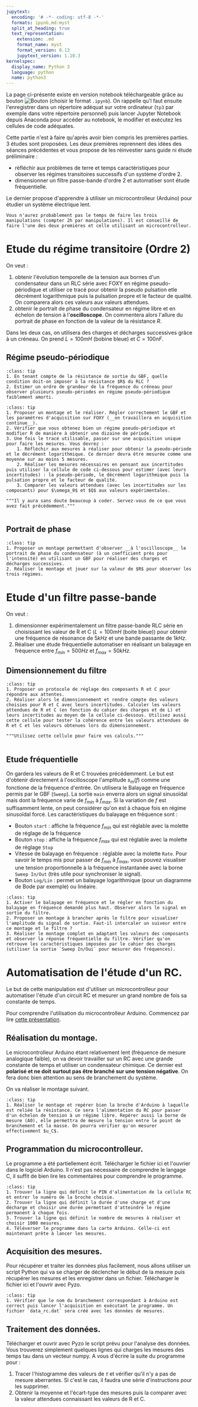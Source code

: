 ```yaml
---
jupytext:
  encoding: '# -*- coding: utf-8 -*-'
  formats: ipynb,md:myst
  split_at_heading: true
  text_representation:
    extension: .md
    format_name: myst
    format_version: 0.13
    jupytext_version: 1.10.3
kernelspec:
  display_name: Python 3
  language: python
  name: python3
---
```


La page ci-présente existe en version notebook téléchargeable grâce au bouton ![Bouton](./images/bouton_tl.png) (choisir le format `.ipynb`). On rappelle qu'l faut ensuite l'enregistrer dans un répertoire adéquat sur votre ordinateur (`tp3` par exemple dans votre répertoire personnel) puis lancer Jupyter Notebook depuis Anaconda pour accéder au notebook, le modifier et exécutez les cellules de code adéquates.


Cette partie n'est à faire qu'après avoir bien compris les premières parties. 3 études sont proposées. Les deux premières reprennent des idées des séances précédentes et vous propose de les réinvestier sans guide ni étude préliminaire :
* réfléchir aux problèmes de terre et temps caractéristiques pour observer les régimes transitoires successifs d'un système d'ordre 2.
* dimensionner un filtre passe-bande d'ordre 2 et automatiser sont étude fréquentielle.

Le dernier propose d'apprendre à utiliser un microcontrolleur (Arduino) pour étudier un système électrique lent.

```{margin}
Vous n'aurez probablement pas le temps de faire les trois manipulations (compter 2h par manipulations). Il est conseillé de faire l'une des deux premières et celle utilisant un microcontrolleur.
```

# Etude du régime transitoire (Ordre 2)
On veut :
1. obtenir l'évolution temporelle de la tension aux bornes d'un condensateur dans un RLC série avec FOXY en régime pseudo-périodique et utiliser ce tracé pour obtenir la pseudo pulsation etle décrément logarithmique puis la pulsation propre et le facteur de qualité. On comparera alors ces valeurs aux valeurs attendues.
2. obtenir le portrait de phase du condensateur en régime libre et en échelon de tension à l'__oscilloscope__. On commentera alors l'allure du portrait de phase en fonction de la valeur de la résistance $R$.

Dans les deux cas, on utilisera des charges et décharges successives grâce à un créneau. On prend $L = 100mH$ (bobine bleue) et $C = 100nF$.

## Régime pseudo-périodique
````{admonition} Dimensionnement
:class: tip
1. En tenant compte de la résistance de sortie du GBF, quelle condition doit-on imposer à la résistance $R$ du RLC ?
2. Estimer un ordre de grandeur de la fréquence du créneau pour observer plusieurs pseudo-périodes en régime pseudo-périodique faiblement amorti.
````

````{admonition} Réalisation
:class: tip
1. Proposer un montage et le réaliser. Régler correctement le GBF et les paramètres d'acquisition sur FOXY (__on travaillera en acquisition continue__).
2. Vérifier que vous obtenez bien un régime pseudo-périodique et modifier R de manière à obtenir une dizaine de période.
3. Une fois le tracé utilisable, passer sur une acquisition unique pour faire les mesures. Vous devrez :
	1. Réfléchir aux mesures à réaliser pour obtenir la pseudo-période et le décrément logarithmique. Ce dernier devra être mesurée comme une moyenne sur au moins 5 mesures.
	2. Réaliser les mesures nécessaires en pensant aux incertitudes puis utiliser la cellule de code ci-dessous pour estimer (avec leurs incertitudes) : la pseudo-période, le décrément logarithmique puis la pulsation propre et le facteur de qualité.
	3. Comparer les valeurs attendues (avec les incertitudes sur les composants) pour $\omega_0$ et $Q$ aux valeurs expérimentales.
````

```{code-cell}
"""Il y aura sans doute beaucoup à coder. Servez-vous de ce que vous avez fait précédemment."""


```


## Portrait de phase

````{admonition} Réalisation
:class: tip
1. Proposer un montage permettant d'observer __à l'oscilloscope__ le portrait de phase du condensateur (à un coefficient près pour l'intensité) en utilisant un GBF pour réaliser des charges et décharges successives.
2. Réaliser le montage et jouer sur la valeur de $R$ pour observer les trois régimes.
````


# Etude d'un filtre passe-bande
On veut :
1. dimensionner expérimentalement un filtre passe-bande RLC série en choisissant les valeur de R et C ($L = 100mH$ (boite bleue)) pour obtenir une fréquence de résonance de $5kHz$ et une bande passante de $1kHz$.
2. Réaliser une étude fréquentielle automatiser en réalisant un balayage en fréquence entre $f_{min} = 500Hz$ et $f_{max} = 50kHz$.

## Dimensionnement du filtre
````{admonition} Dimensionnement
:class: tip
1. Proposer un protocole de réglage des composants R et C pour répondre aux attentes.
2. Réaliser alors le dimensionnement et rendre compte des valeurs choisies pour R et C avec leurs incertitudes. Calculer les valeurs attendues de R et C (en fonction du cahier des charges et de L) et leurs incertitudes au moyen de la cellule ci-dessous. Utilisez aussi cette cellule pour tester la cohérence entre les valeurs attendues de R et C et les valeurs obtenues lors du dimensionnement.
````

```{code-cell}
"""Utilisez cette cellule pour faire vos calculs."""


```


## Etude fréquentielle
On gardera les valeurs de R et C trouvées précédemment. Le but est d'obtenir directement à l'oscilloscope l'amplitude $s_m(f)$ comme une fonctione de la fréquence d'entrée. On utilisera le Balayage en fréquence permis par le GBF (`Sweep`). La sortie `main` enverra alors un signal sinusoïdal mais dont la fréquence varie de $f_{min}$ à $f_{max}$. Si la variation de $f$ est suffisamment lente, on peut considérer qu'on est à chaque fois en régime sinusoïdal forcé. Les caractéristiques du balayage en fréquence sont :
* Bouton `start` : affiche la fréquence $f_{min}$ qui est réglable avec la molette de réglage de la fréquence
* Bouton `stop` : affiche la fréquence $f_{max}$ qui est réglable avec la molette de réglage `Stop`
* Vitesse de balayage en fréquence : réglable avec la molette `Rate`. Pour savoir le temps mis pour passer de $f_{min}$ à $f_{max}$, vous pouvez visualiser une tension proportionnelle à la fréquence instantanée avec la borne `Sweep In/Out` (très utile pour synchroniser le signal).
* Bouton `Log/Lin` : permet un balayage logarithmique (pour un diagramme de Bode par exemple) ou linéaire.

````{admonition} Etude du filtre
:class: tip
1. Activer le balayage en fréquence et le régler en fonction du balayage en fréquence demandé plus haut. Observer alors le signal en sortie du filtre.
2. Proposer un montage à brancher après le filtre pour visualiser l'amplitude du signal de sortie. Faut-il intercaler un suiveur entre ce montage et le filtre ?
3. Réaliser le montage complet en adaptant les valeurs des composants et observer la réponse fréquentielle du filtre. Vérifier qu'on retrouve les caractéristiques imposées par le cahier des charges (utiliser la sortie `Sweep In/Oui` pour mesurer des fréquences).
````


# Automatisation de l'étude d'un RC.
Le but de cette manipulation est d'utiliser un microcontrolleur pour automatiser l'étude d'un circuit RC et mesurer un grand nombre de fois sa constante de temps.

Pour comprendre l'utilisation du microcontrolleur Arduino. Commencez par lire [cette présentation](microcon).

## Réalisation du montage.
Le microcontrolleur Arduino étant relativement lent (fréquence de mesure analogique faible), on va devoir travailler sur un RC avec une grande constante de temps et utiliser un condensateur chimique. Ce dernier est __polarisé et ne doit surtout pas être branché sur une tension négative__. On fera donc bien attention au sens de branchement du système.

On va réaliser le montage suivant.

````{admonition} Montage
:class: tip
1. Réaliser le montage et repérer bien la broche d'Arduino à laquelle est reliée la résistance. Ce sera l'alimentation du RC pour passer d'un échelon de tension à un régime libre. Repérer aussi la borne de mesure (A0), elle permettra de mesure la tension entre le point de branchement et la masse. On pourra vérifier qu'on mesurer effectivement $u_C$.
````


## Programmation du microcontrolleur.

Le programme a été partiellement écrit. Télécharger le fichier ici et l'ouvrier dans le logiciel Arduino. Il n'est pas nécessaire de comprendre le langage C, il suffit de bien lire les commentaires pour comprendre le programme.

````{admonition} Modification du programme
:class: tip
1. Trouver la ligne qui définit le PIN d'alimentation de la cellule RC et entrer le numéro de la broche choisie.
2. Trouver la ligne qui définit la durée d'une charge et d'une décharge et choisir une durée permettant d'atteindre le régime permanent à chaque fois.
3. Trouver la ligne qui définit le nombre de mesures à réaliser et choisir 1000 mesures.
4. Téléverser le programme dans la carte Arduino. Celle-ci est maintenant prête à lancer les mesures.
````

## Acquisition des mesures.
Pour récupérer et traiter les données plus facilement, nous allons utiliser un script Python qui va se charger de déclencher le début de la mesure puis récupérer les mesures et les enregistrer dans un fichier. Télécharger le fichier ici et l'ouvrir avec Pyzo.

````{admonition} Lancement de l'acquisition
:class: tip
1. Vérifier que le nom du branchement correspondant à Arduino est correct puis lancer l'acquisition en exécutant le programme. Un fichier `data_rc.dat` sera créé avec les données de mesures.
````

## Traitement des données.
Télécharger et ouvrir avec Pyzo le script prévu pour l'analyse des données. Vous trouverez simplement quelques lignes qui charges les mesures des temps tau dans un vecteur numpy. A vous d'écrire la suite du programme pour :
1. Tracer l'histogramme des valeurs de $\tau$ et vérifier qu'il n'y a pas de mesure aberrantes. Si c'est le cas, il faudra une série d'instructions pour les supprimer.
2. Obtenir la moyenne et l'écart-type des mesures puis la comparer avec la valeur attendues connaissant les valeurs de R et C.



